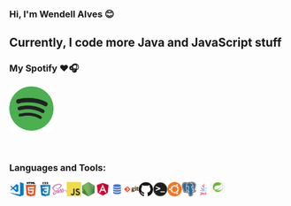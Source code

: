 ### Hi, I'm Wendell Alves 😊️

## Currently, I code more Java and JavaScript stuff

### My Spotify ❤️🎧
[<img src="./img/spotify.png" alt="Spotify" width="80" />](https://open.spotify.com/user/u5mkf7vg266pmjqwh7y7d1h9z)

<br />

### Languages and Tools:

[<img align="left" title="Visual Studio Code" alt="Visual Studio Code" width="26px" src="./img/visual-studio-code.png" />][github]
[<img align="left" title="HTML5" alt="HTML5" width="26px" src="./img/html.png" />][github]
[<img align="left" title="CSS3" alt="CSS3" width="26px" src="./img/css.png" />][github]
[<img align="left" title="Sass" alt="Sass" width="26px" src="./img/sass.png" />][github]
[<img align="left" title="JavaScript" alt="JavaScript" width="26px" src="./img/javascript.png" />][github]
[<img align="left" title="Node.js" alt="Node.js" width="26px" src="./img/nodejs.png" />][github]
[<img align="left" title="Angular" alt="Angular" width="26px" src="./img/angular.png" />][github]
[<img align="left" title="SQL" alt="SQL" width="26px" src="./img/sql.png" />][github]
[<img align="left" title="Git" alt="Git" width="26px" src="./img/git.png" />][github]
[<img align="left" title="GitHub" alt="GitHub" width="26px" src="./img/github.png" />][github]
[<img align="left" title="Terminal" alt="Terminal" width="26px" src="./img/terminal.png" />][github]
[<img align="left" title="Ubuntu" alt="Ubuntu" width="26px" src="./img/ubuntu.png" />][github]
[<img align="left" title="PostgreSQL" alt="PostgreSQL" width="26px" src="./img/postgresql.png" />][github]
[<img align="left" title="Java" alt="Java" width="26px" src="./img/java.png" />][github]
[<img align="left" title="Spring Framework" alt="Spring Framework" width="26px" src="./img/spring-framework.jpg" />][github]

[github]: https://github.com/wen-dell

